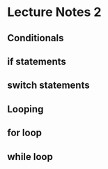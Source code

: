 # Lecture Notes 2

## Conditionals

## if statements

## switch statements

## Looping

## for loop

## while loop

